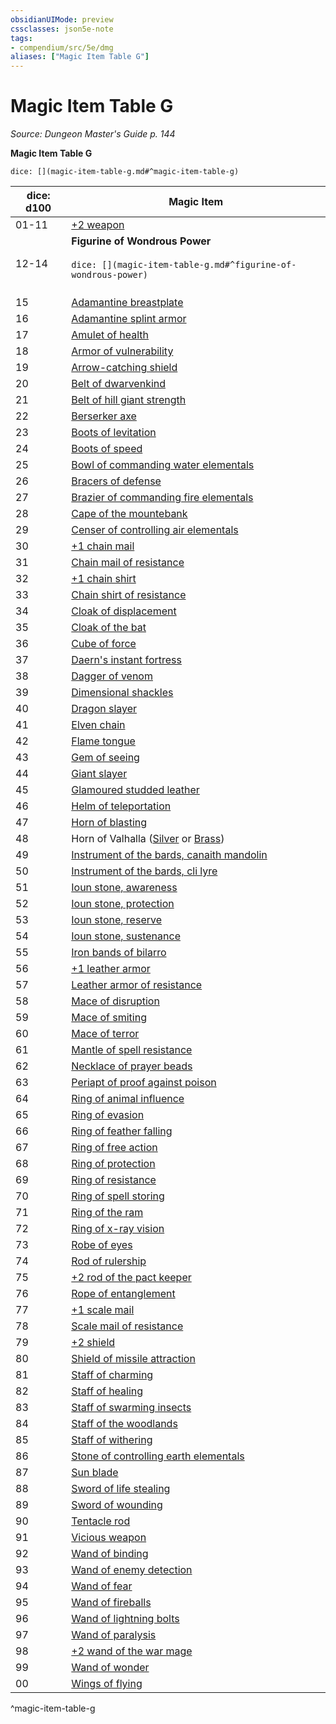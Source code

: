 ```yaml
---
obsidianUIMode: preview
cssclasses: json5e-note
tags:
- compendium/src/5e/dmg
aliases: ["Magic Item Table G"]
---
```

# Magic Item Table G
*Source: Dungeon Master's Guide p. 144* 

**Magic Item Table G**

`dice: [](magic-item-table-g.md#^magic-item-table-g)`

| dice: d100 | Magic Item |
|------------|------------|
| 01-11 | [+2 weapon](/3-Mechanics/CLI/items/2-weapon.md) |
| 12-14 | **Figurine of Wondrous Power**<br /><br />`dice: [](magic-item-table-g.md#^figurine-of-wondrous-power)`<br /><br />| dice: d8 | Magic Item |<br />|----------|------------|<br />| 01 | [Figurine of wondrous power, bronze griffon](/3-Mechanics/CLI/items/figurine-of-wondrous-power-bronze-griffon.md) |<br />| 02 | [Figurine of wondrous power, ebony fly](/3-Mechanics/CLI/items/figurine-of-wondrous-power-ebony-fly.md) |<br />| 03 | [Figurine of wondrous power, golden lions](/3-Mechanics/CLI/items/figurine-of-wondrous-power-golden-lions.md) |<br />| 04 | [Figurine of wondrous power, ivory goats](/3-Mechanics/CLI/items/figurine-of-wondrous-power-ivory-goats.md) |<br />| 05 | [Figurine of wondrous power, marble elephant](/3-Mechanics/CLI/items/figurine-of-wondrous-power-marble-elephant.md) |<br />| 06-07 | [Figurine of wondrous power, onyx dog](/3-Mechanics/CLI/items/figurine-of-wondrous-power-onyx-dog.md) |<br />| 08 | [Figurine of wondrous power, serpentine owl](/3-Mechanics/CLI/items/figurine-of-wondrous-power-serpentine-owl.md) |<br />^figurine-of-wondrous-power |
| 15 | [Adamantine breastplate](/3-Mechanics/CLI/items/adamantine-armor.md) |
| 16 | [Adamantine splint armor](/3-Mechanics/CLI/items/adamantine-armor.md) |
| 17 | [Amulet of health](/3-Mechanics/CLI/items/amulet-of-health.md) |
| 18 | [Armor of vulnerability](/3-Mechanics/CLI/items/armor-of-vulnerability.md) |
| 19 | [Arrow-catching shield](/3-Mechanics/CLI/items/arrow-catching-shield.md) |
| 20 | [Belt of dwarvenkind](/3-Mechanics/CLI/items/belt-of-dwarvenkind.md) |
| 21 | [Belt of hill giant strength](/3-Mechanics/CLI/items/belt-of-hill-giant-strength.md) |
| 22 | [Berserker axe](/3-Mechanics/CLI/items/berserker-axe.md) |
| 23 | [Boots of levitation](/3-Mechanics/CLI/items/boots-of-levitation.md) |
| 24 | [Boots of speed](/3-Mechanics/CLI/items/boots-of-speed.md) |
| 25 | [Bowl of commanding water elementals](/3-Mechanics/CLI/items/bowl-of-commanding-water-elementals.md) |
| 26 | [Bracers of defense](/3-Mechanics/CLI/items/bracers-of-defense.md) |
| 27 | [Brazier of commanding fire elementals](/3-Mechanics/CLI/items/brazier-of-commanding-fire-elementals.md) |
| 28 | [Cape of the mountebank](/3-Mechanics/CLI/items/cape-of-the-mountebank.md) |
| 29 | [Censer of controlling air elementals](/3-Mechanics/CLI/items/censer-of-controlling-air-elementals.md) |
| 30 | [+1 chain mail](/3-Mechanics/CLI/items/1-armor.md) |
| 31 | [Chain mail of resistance](/3-Mechanics/CLI/items/armor-of-resistance.md) |
| 32 | [+1 chain shirt](/3-Mechanics/CLI/items/1-armor.md) |
| 33 | [Chain shirt of resistance](/3-Mechanics/CLI/items/armor-of-resistance.md) |
| 34 | [Cloak of displacement](/3-Mechanics/CLI/items/cloak-of-displacement.md) |
| 35 | [Cloak of the bat](/3-Mechanics/CLI/items/cloak-of-the-bat.md) |
| 36 | [Cube of force](/3-Mechanics/CLI/items/cube-of-force.md) |
| 37 | [Daern's instant fortress](/3-Mechanics/CLI/items/daerns-instant-fortress.md) |
| 38 | [Dagger of venom](/3-Mechanics/CLI/items/dagger-of-venom.md) |
| 39 | [Dimensional shackles](/3-Mechanics/CLI/items/dimensional-shackles.md) |
| 40 | [Dragon slayer](/3-Mechanics/CLI/items/dragon-slayer.md) |
| 41 | [Elven chain](/3-Mechanics/CLI/items/elven-chain.md) |
| 42 | [Flame tongue](/3-Mechanics/CLI/items/flame-tongue.md) |
| 43 | [Gem of seeing](/3-Mechanics/CLI/items/gem-of-seeing.md) |
| 44 | [Giant slayer](/3-Mechanics/CLI/items/giant-slayer.md) |
| 45 | [Glamoured studded leather](/3-Mechanics/CLI/items/glamoured-studded-leather.md) |
| 46 | [Helm of teleportation](/3-Mechanics/CLI/items/helm-of-teleportation.md) |
| 47 | [Horn of blasting](/3-Mechanics/CLI/items/horn-of-blasting.md) |
| 48 | Horn of Valhalla ([Silver](/3-Mechanics/CLI/items/horn-of-valhalla-silver.md) or [Brass](/3-Mechanics/CLI/items/horn-of-valhalla-brass.md)) |
| 49 | [Instrument of the bards, canaith mandolin](/3-Mechanics/CLI/items/instrument-of-the-bards-canaith-mandolin.md) |
| 50 | [Instrument of the bards, cli lyre](/3-Mechanics/CLI/items/instrument-of-the-bards-cli-lyre.md) |
| 51 | [Ioun stone, awareness](/3-Mechanics/CLI/items/ioun-stone-awareness.md) |
| 52 | [Ioun stone, protection](/3-Mechanics/CLI/items/ioun-stone-protection.md) |
| 53 | [Ioun stone, reserve](/3-Mechanics/CLI/items/ioun-stone-reserve.md) |
| 54 | [Ioun stone, sustenance](/3-Mechanics/CLI/items/ioun-stone-sustenance.md) |
| 55 | [Iron bands of bilarro](/3-Mechanics/CLI/items/iron-bands-of-bilarro.md) |
| 56 | [+1 leather armor](/3-Mechanics/CLI/items/1-armor.md) |
| 57 | [Leather armor of resistance](/3-Mechanics/CLI/items/armor-of-resistance.md) |
| 58 | [Mace of disruption](/3-Mechanics/CLI/items/mace-of-disruption.md) |
| 59 | [Mace of smiting](/3-Mechanics/CLI/items/mace-of-smiting.md) |
| 60 | [Mace of terror](/3-Mechanics/CLI/items/mace-of-terror.md) |
| 61 | [Mantle of spell resistance](/3-Mechanics/CLI/items/mantle-of-spell-resistance.md) |
| 62 | [Necklace of prayer beads](/3-Mechanics/CLI/items/necklace-of-prayer-beads.md) |
| 63 | [Periapt of proof against poison](/3-Mechanics/CLI/items/periapt-of-proof-against-poison.md) |
| 64 | [Ring of animal influence](/3-Mechanics/CLI/items/ring-of-animal-influence.md) |
| 65 | [Ring of evasion](/3-Mechanics/CLI/items/ring-of-evasion.md) |
| 66 | [Ring of feather falling](/3-Mechanics/CLI/items/ring-of-feather-falling.md) |
| 67 | [Ring of free action](/3-Mechanics/CLI/items/ring-of-free-action.md) |
| 68 | [Ring of protection](/3-Mechanics/CLI/items/ring-of-protection.md) |
| 69 | [Ring of resistance](/3-Mechanics/CLI/items/ring-of-resistance.md) |
| 70 | [Ring of spell storing](/3-Mechanics/CLI/items/ring-of-spell-storing.md) |
| 71 | [Ring of the ram](/3-Mechanics/CLI/items/ring-of-the-ram.md) |
| 72 | [Ring of x-ray vision](/3-Mechanics/CLI/items/ring-of-x-ray-vision.md) |
| 73 | [Robe of eyes](/3-Mechanics/CLI/items/robe-of-eyes.md) |
| 74 | [Rod of rulership](/3-Mechanics/CLI/items/rod-of-rulership.md) |
| 75 | [+2 rod of the pact keeper](/3-Mechanics/CLI/items/2-rod-of-the-pact-keeper.md) |
| 76 | [Rope of entanglement](/3-Mechanics/CLI/items/rope-of-entanglement.md) |
| 77 | [+1 scale mail](/3-Mechanics/CLI/items/1-armor.md) |
| 78 | [Scale mail of resistance](/3-Mechanics/CLI/items/armor-of-resistance.md) |
| 79 | [+2 shield](/3-Mechanics/CLI/items/2-shield.md) |
| 80 | [Shield of missile attraction](/3-Mechanics/CLI/items/shield-of-missile-attraction.md) |
| 81 | [Staff of charming](/3-Mechanics/CLI/items/staff-of-charming.md) |
| 82 | [Staff of healing](/3-Mechanics/CLI/items/staff-of-healing.md) |
| 83 | [Staff of swarming insects](/3-Mechanics/CLI/items/staff-of-swarming-insects.md) |
| 84 | [Staff of the woodlands](/3-Mechanics/CLI/items/staff-of-the-woodlands.md) |
| 85 | [Staff of withering](/3-Mechanics/CLI/items/staff-of-withering.md) |
| 86 | [Stone of controlling earth elementals](/3-Mechanics/CLI/items/stone-of-controlling-earth-elementals.md) |
| 87 | [Sun blade](/3-Mechanics/CLI/items/sun-blade.md) |
| 88 | [Sword of life stealing](/3-Mechanics/CLI/items/sword-of-life-stealing.md) |
| 89 | [Sword of wounding](/3-Mechanics/CLI/items/sword-of-wounding.md) |
| 90 | [Tentacle rod](/3-Mechanics/CLI/items/tentacle-rod.md) |
| 91 | [Vicious weapon](/3-Mechanics/CLI/items/vicious-weapon.md) |
| 92 | [Wand of binding](/3-Mechanics/CLI/items/wand-of-binding.md) |
| 93 | [Wand of enemy detection](/3-Mechanics/CLI/items/wand-of-enemy-detection.md) |
| 94 | [Wand of fear](/3-Mechanics/CLI/items/wand-of-fear.md) |
| 95 | [Wand of fireballs](/3-Mechanics/CLI/items/wand-of-fireballs.md) |
| 96 | [Wand of lightning bolts](/3-Mechanics/CLI/items/wand-of-lightning-bolts.md) |
| 97 | [Wand of paralysis](/3-Mechanics/CLI/items/wand-of-paralysis.md) |
| 98 | [+2 wand of the war mage](/3-Mechanics/CLI/items/2-wand-of-the-war-mage.md) |
| 99 | [Wand of wonder](/3-Mechanics/CLI/items/wand-of-wonder.md) |
| 00 | [Wings of flying](/3-Mechanics/CLI/items/wings-of-flying.md) |
^magic-item-table-g
